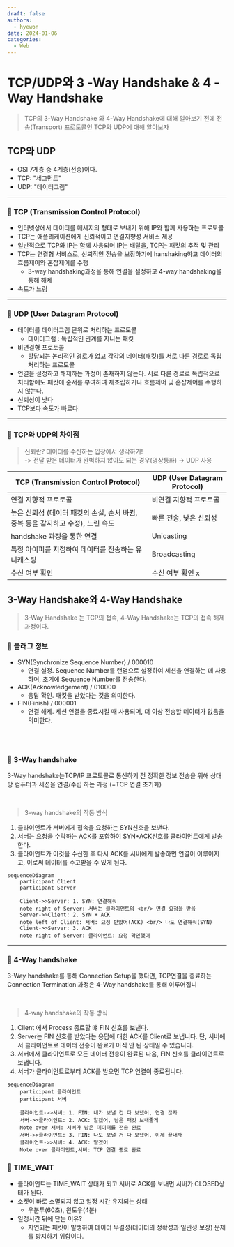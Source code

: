 ```yaml
---
draft: false
authors:
  - hyewon
date: 2024-01-06
categories:
  - Web
---
```


# TCP/UDP와 3 -Way Handshake & 4 -Way Handshake

> TCP의 3-Way Handshake 와 4-Way Handshake에 대해 알아보기 전에 전송(Transport) 프로토콜인 TCP와 UDP에 대해 알아보자

<!-- more -->

## TCP와 UDP

- OSI 7계층 중 4계층(전송)이다.
- TCP: "세그먼트"
- UDP: "데이터그램"

---

### 🍎 TCP (Transmission Control Protocol)

- 인터넷상에서 데이터를 메세지의 형태로 보내기 위해 IP와 함께 사용하는 프로토콜
- TCP는 애플리케이션에게 신뢰적이고 연결지향성 서비스 제공
- 일반적으로 TCP와 IP는 함께 사용되며 IP는 배달을, TCP는 패킷의 추적 및 관리
- TCP는 연결형 서비스로, 신뢰적인 전송을 보장하기에 hanshaking하고 데이터의 흐름제어와 혼잡제어를 수행
  - 3-way handshaking과정을 통해 연결을 설정하고 4-way handshaking을 통해 해제
- 속도가 느림

---

### 🍏 UDP (User Datagram Protocol)

- 데이터를 데이터그램 단위로 처리하는 프로토콜
  - 데이터그램 : 독립적인 관계를 지니는 패킷
- 비연결형 프로토콜
  - 할당되는 논리적인 경로가 없고 각각의 데이터(패킷)를 서로 다른 경로로 독립 처리하는 프로토콜
- 연결을 설정하고 해제하는 과정이 존재하지 않는다. 서로 다른 경로로 독립적으로 처리함에도 패킷에 순서를 부여하여 재조립하거나 흐름제어 및 혼잡제어를 수행하지 않는다.
- 신뢰성이 낮다
- TCP보다 속도가 빠르다

---

### 🌟 TCP와 UDP의 차이점

> 신뢰란? 데이터를 수신하는 입장에서 생각하기!  
> -> 전달 받은 데이터가 완벽하지 않아도 되는 경우(영상통화) → UDP 사용

| TCP (Transmission Control Protocol)                                             | UDP (User Datagram Protocol) |
| ------------------------------------------------------------------------------- | ---------------------------- |
| 연결 지향적 프로토콜                                                            | 비연결 지향적 프로토콜       |
| 높은 신뢰성 (데이터 패킷의 손실, 순서 바뀜, 중복 등을 감지하고 수정), 느린 속도 | 빠른 전송, 낮은 신뢰성       |
| handshake 과정을 통한 연결                                                      | Unicasting                   |
| 특정 아이피를 지정하여 데이터를 전송하는 유니캐스팅                             | Broadcasting                 |
| 수신 여부 확인                                                                  | 수신 여부 확인 x             |

## 3-Way Handshake와 4-Way Handshake

> 3-Way Handshake 는 TCP의 접속, 4-Way Handshake는 TCP의 접속 해제 과정이다.

### 🍏 플래그 정보

- SYN(Synchronize Sequence Number) / 000010
  - 연결 설정. Sequence Number를 랜덤으로 설정하여 세션을 연결하는 데 사용하며, 초기에 Sequence Number를 전송한다.
- ACK(Acknowledgement) / 010000
  - 응답 확인. 패킷을 받았다는 것을 의미한다.
- FIN(Finish) / 000001
  - 연결 해제. 세션 연결을 종료시킬 때 사용되며, 더 이상 전송할 데이터가 없음을 의미한다.

<br>
<br>

### 🍎 3-Way handshake

3-Way handshake는TCP/IP 프로토콜로 통신하기 전 정확한 정보 전송을 위해 상대방 컴퓨터과 세션을 연결/수립 하는 과정 (=TCP 연결 초기화)

<br>

> 3-way handshake의 작동 방식

1. 클라이언트가 서버에게 접속을 요청하는 SYN신호을 보낸다.
2. 서버는 요청을 수락하는 ACK를 포함하여 SYN+ACK신호를 클라이언트에게 발송한다.
3. 클라이언트가 이것을 수신한 후 다시 ACK를 서버에게 발송하면 연결이 이루어지고, 이로써 데이터를 주고받을 수 있게 된다.

```mermaid
sequenceDiagram
    participant Client
    participant Server

    Client->>Server: 1. SYN: 연결해줘
    note right of Server: 서버는 클라이언트의 <br/> 연결 요청을 받음
    Server->>Client: 2. SYN + ACK
    note left of Client: 서버: 요청 받았어(ACK) <br/> 나도 연결해줘(SYN)
    Client->>Server: 3. ACK
    note right of Server: 클라이언트: 요청 확인했어
```

---

### 🍎 4-Way handshake

3-Way handshake를 통해 Connection Setup을 했다면, TCP연결을 종료하는 Connection Termination 과정은 4-Way handshake를 통해 이루어집니

<br>

> 4-way handshake의 작동 방식

1. Client 에서 Process 종료할 떄 FIN 신호를 보낸다.
2. Server는 FIN 신호를 받았다는 응답에 대한 ACK를 Client로 보냅니다. 단, 서버에서 클라이언트로 데이터 전송이 완료가 아직 안 된 상태일 수 있습니다.
3. 서버에서 클라이언트로 모든 데이터 전송이 완료된 다음, FIN 신호를 클라이언트로 보냅니다.
4. 서버가 클라이언트로부터 ACK를 받으면 TCP 연결이 종료됩니다.

```mermaid
sequenceDiagram
    participant 클라이언트
    participant 서버

    클라이언트->>서버: 1. FIN: 내가 보낼 건 다 보냈어, 연결 끊자
    서버->>클라이언트: 2. ACK: 알겠어, 남은 패킷 보내줄게
    Note over 서버: 서버가 남은 데이터를 전송 완료
    서버->>클라이언트: 3. FIN: 나도 보낼 거 다 보냈어, 이제 끝내자
    클라이언트->>서버: 4. ACK: 알겠어
    Note over 클라이언트,서버: TCP 연결 종료 완료

```
### 🍏 TIME_WAIT

- 클라이언트는 TIME_WAIT 상태가 되고 서버로 ACK를 보내면 서버가 CLOSED상태가 된다.
- 소켓이 바로 소멸되지 않고 일정 시간 유지되는 상태
    - 우분투(60초), 윈도우(4분)
- 일정시간 뒤에 닫는 이유?
    - 지연되는 패킷이 발생하여 데이터 무결성(데이터의 정확성과 일관성 보장) 문제를 방지하기 위함이다.


<br>
<br>
<br>
<br>
